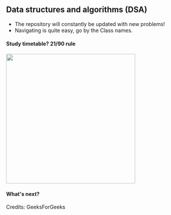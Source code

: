 ## Data structures and algorithms (DSA)
- The repository will constantly be updated with new problems!
- Navigating is quite easy, go by the Class names.

#### Study timetable? 21/90 rule
<img src="https://pyblog.xyz/wp-content/uploads/2020/09/adesh-study.jpg?raw=true" width="350"/>

#### What's next?


Credits: GeeksForGeeks

